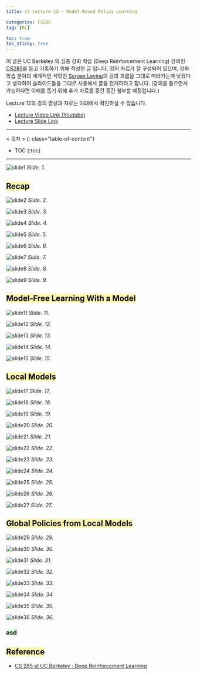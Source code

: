 ```yaml
---
title: () Lecture 12 - Model-Based Policy Learning

categories: CS285
tag: [RL]

toc: true
toc_sticky: true
---
```



이 글은 UC Berkeley 의 심층 강화 학습 (Deep Reinforcement Learning) 강의인 [CS285](http://rail.eecs.berkeley.edu/deeprlcourse/)를 듣고 기록하기 위해 작성한 글 입니다. 
강의 자료가 잘 구성되어 있으며, 강화학습 분야의 세계적인 석학인 [Sergey Levine](http://people.eecs.berkeley.edu/~svlevine/)의 강의 흐름을 그대로 따라가는게 낫겠다고 생각하여 슬라이드들을 그대로 사용해서 글을 전개하려고 합니다. (강의를 들으면서 가능하다면 이해를 돕기 위해 추가 자료를 중간 중간 첨부할 예정입니다.)


Lecture 12의 강의 영상과 자료는 아래에서 확인하실 수 있습니다. 
- [Lecture Video Link (Youtube)](https://www.youtube.com/watch?v=5GJkqMFgADw&list=PL_iWQOsE6TfURIIhCrlt-wj9ByIVpbfGc&index=52)
- [Lecture Slide Link](http://rail.eecs.berkeley.edu/deeprlcourse/static/slides/lec-12.pdf)


---
< 목차 >
{: class="table-of-content"}
* TOC
{:toc}
---


![slide1](/assets/images/CS285/lec-12/slide1.png)
*Slide. 1.*


## <mark style='background-color: #fff5b1'> Recap </mark>

![slide2](/assets/images/CS285/lec-12/slide2.png)
*Slide. 2.*

![slide3](/assets/images/CS285/lec-12/slide3.png)
*Slide. 3.*

![slide4](/assets/images/CS285/lec-12/slide4.png)
*Slide. 4.*

![slide5](/assets/images/CS285/lec-12/slide5.png)
*Slide. 5.*

![slide6](/assets/images/CS285/lec-12/slide6.png)
*Slide. 6.*

![slide7](/assets/images/CS285/lec-12/slide7.png)
*Slide. 7.*

![slide8](/assets/images/CS285/lec-12/slide8.png)
*Slide. 8.*

![slide9](/assets/images/CS285/lec-12/slide9.png)
*Slide. 9.*



## <mark style='background-color: #fff5b1'> Model-Free Learning With a Model </mark>

![slide11](/assets/images/CS285/lec-12/slide11.png)
*Slide. 11.*

![slide12](/assets/images/CS285/lec-12/slide12.png)
*Slide. 12.*

![slide13](/assets/images/CS285/lec-12/slide13.png)
*Slide. 13.*

![slide14](/assets/images/CS285/lec-12/slide14.png)
*Slide. 14.*

![slide15](/assets/images/CS285/lec-12/slide15.png)
*Slide. 15.*


## <mark style='background-color: #fff5b1'> Local Models </mark>

![slide17](/assets/images/CS285/lec-12/slide17.png)
*Slide. 17.*

![slide18](/assets/images/CS285/lec-12/slide18.png)
*Slide. 18.*

![slide19](/assets/images/CS285/lec-12/slide19.png)
*Slide. 19.*

![slide20](/assets/images/CS285/lec-12/slide20.png)
*Slide. 20.*

![slide21](/assets/images/CS285/lec-12/slide21.png)
*Slide. 21.*

![slide22](/assets/images/CS285/lec-12/slide22.png)
*Slide. 22.*

![slide23](/assets/images/CS285/lec-12/slide23.png)
*Slide. 23.*

![slide24](/assets/images/CS285/lec-12/slide24.png)
*Slide. 24.*

![slide25](/assets/images/CS285/lec-12/slide25.png)
*Slide. 25.*

![slide26](/assets/images/CS285/lec-12/slide26.png)
*Slide. 26.*

![slide27](/assets/images/CS285/lec-12/slide27.png)
*Slide. 27.*





## <mark style='background-color: #fff5b1'> Global Policies from Local Models </mark>

![slide29](/assets/images/CS285/lec-12/slide29.png)
*Slide. 29.*

![slide30](/assets/images/CS285/lec-12/slide30.png)
*Slide. 30.*

![slide31](/assets/images/CS285/lec-12/slide31.png)
*Slide. 31.*

![slide32](/assets/images/CS285/lec-12/slide32.png)
*Slide. 32.*

![slide33](/assets/images/CS285/lec-12/slide33.png)
*Slide. 33.*

![slide34](/assets/images/CS285/lec-12/slide34.png)
*Slide. 34.*

![slide35](/assets/images/CS285/lec-12/slide35.png)
*Slide. 35.*

![slide36](/assets/images/CS285/lec-12/slide36.png)
*Slide. 36.*




### <mark style='background-color: #dcffe4'> asd </mark>

## <mark style='background-color: #fff5b1'> Reference </mark>

- [CS 285 at UC Berkeley : Deep Reinforcement Learning](http://rail.eecs.berkeley.edu/deeprlcourse/)









